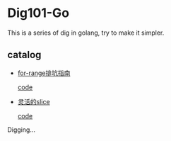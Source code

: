 # Dig101-Go

This is a series of dig in golang, try to make it simpler.

## catalog

- [for-range排坑指南](https://mp.weixin.qq.com/s/klJBAi5LvdJOGvma2Ir0OA)

    [code](for-range/for-range.go)
- [灵活的slice](https://mp.weixin.qq.com/s/r3ZJVdq0dTkA1xHinIVLUA)

    [code](types/slice)

Digging...